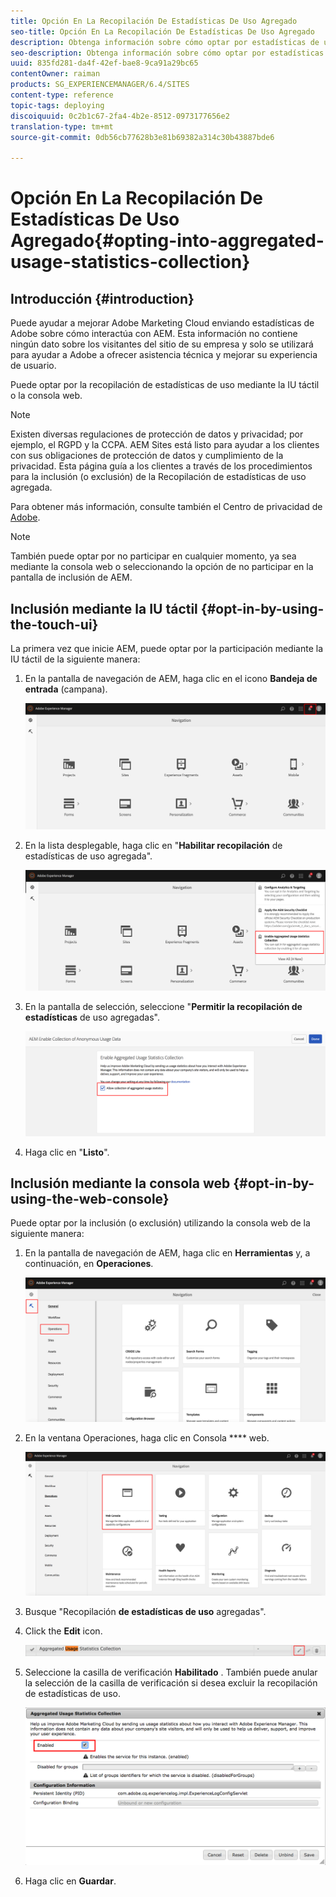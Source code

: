 ```yaml
---
title: Opción En La Recopilación De Estadísticas De Uso Agregado
seo-title: Opción En La Recopilación De Estadísticas De Uso Agregado
description: Obtenga información sobre cómo optar por estadísticas de uso agregadas.
seo-description: Obtenga información sobre cómo optar por estadísticas de uso agregadas.
uuid: 835fd281-da4f-42ef-bae8-9ca91a29bc65
contentOwner: raiman
products: SG_EXPERIENCEMANAGER/6.4/SITES
content-type: reference
topic-tags: deploying
discoiquuid: 0c2b1c67-2fa4-4b2e-8512-0973177656e2
translation-type: tm+mt
source-git-commit: 0db56cb77628b3e81b69382a314c30b43887bde6

---
```



# Opción En La Recopilación De Estadísticas De Uso Agregado{#opting-into-aggregated-usage-statistics-collection}

## Introducción {#introduction}

Puede ayudar a mejorar Adobe Marketing Cloud enviando estadísticas de Adobe sobre cómo interactúa con AEM. Esta información no contiene ningún dato sobre los visitantes del sitio de su empresa y solo se utilizará para ayudar a Adobe a ofrecer asistencia técnica y mejorar su experiencia de usuario.

Puede optar por la recopilación de estadísticas de uso mediante la IU táctil o la consola web.

>[!NOTE]
>
>Existen diversas regulaciones de protección de datos y privacidad; por ejemplo, el RGPD y la CCPA. AEM Sites está listo para ayudar a los clientes con sus obligaciones de protección de datos y cumplimiento de la privacidad. Esta página guía a los clientes a través de los procedimientos para la inclusión (o exclusión) de la Recopilación de estadísticas de uso agregada.
>
>Para obtener más información, consulte también el Centro de privacidad de [Adobe](https://www.adobe.com/privacy.html).

>[!NOTE]
>
>También puede optar por no participar en cualquier momento, ya sea mediante la consola [](/help/sites-deploying/opt-in-aggregated-usage-statistics.md#opt-in-by-using-the-web-console) web o seleccionando la opción de no participar en la pantalla de inclusión de AEM.

## Inclusión mediante la IU táctil {#opt-in-by-using-the-touch-ui}

La primera vez que inicie AEM, puede optar por la participación mediante la IU táctil de la siguiente manera:

1. En la pantalla de navegación de AEM, haga clic en el icono **Bandeja de entrada** (campana).

   ![usage_statistical snavigationscreen](assets/usage_statisticsnavigationscreen.png)

1. En la lista desplegable, haga clic en &quot;**Habilitar recopilación** de estadísticas de uso agregada&quot;.

   ![usage_statistical snavigationscreen2](assets/usage_statisticsnavigationscreen2.png)

1. En la pantalla de selección, seleccione &quot;**Permitir la recopilación de estadísticas** de uso agregadas&quot;.

   ![usage_estadticsopt-insscreen](assets/usage_statisticsopt-inscreen.png)

1. Haga clic en &quot;**Listo**&quot;.

## Inclusión mediante la consola web {#opt-in-by-using-the-web-console}

Puede optar por la inclusión (o exclusión) utilizando la consola web de la siguiente manera:

1. En la pantalla de navegación de AEM, haga clic en **Herramientas** y, a continuación, en **Operaciones**.

   ![usage_estadticsopsdashboard](assets/usage_statisticsopsdashboard.png)

1. En la ventana Operaciones, haga clic en Consola **** web.

   ![usage_estadticswebconsole](assets/usage_statisticswebconsole.png)

1. Busque &quot;Recopilación **de estadísticas de uso** agregadas&quot;.
1. Click the **Edit** icon.

   ![usage_statticscollection, edit](assets/usage_statisticscollectionedit.png)

1. Seleccione la casilla de verificación **Habilitado** . También puede anular la selección de la casilla de verificación si desea excluir la recopilación de estadísticas de uso.

   ![usage_statticsselect](assets/usage_statisticsselect.png)

1. Haga clic en **Guardar**.

